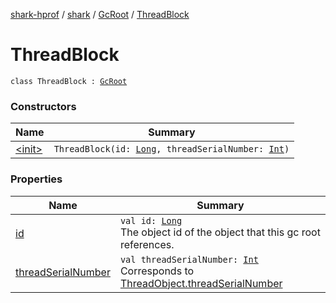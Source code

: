 [shark-hprof](../../../index.md) / [shark](../../index.md) / [GcRoot](../index.md) / [ThreadBlock](./index.md)

# ThreadBlock

`class ThreadBlock : `[`GcRoot`](../index.md)

### Constructors

| Name | Summary |
|---|---|
| [&lt;init&gt;](-init-.md) | `ThreadBlock(id: `[`Long`](https://kotlinlang.org/api/latest/jvm/stdlib/kotlin/-long/index.html)`, threadSerialNumber: `[`Int`](https://kotlinlang.org/api/latest/jvm/stdlib/kotlin/-int/index.html)`)` |

### Properties

| Name | Summary |
|---|---|
| [id](id.md) | `val id: `[`Long`](https://kotlinlang.org/api/latest/jvm/stdlib/kotlin/-long/index.html)<br>The object id of the object that this gc root references. |
| [threadSerialNumber](thread-serial-number.md) | `val threadSerialNumber: `[`Int`](https://kotlinlang.org/api/latest/jvm/stdlib/kotlin/-int/index.html)<br>Corresponds to [ThreadObject.threadSerialNumber](../-thread-object/thread-serial-number.md) |
